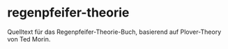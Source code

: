 # regenpfeifer-theorie
Quelltext für das Regenpfeifer-Theorie-Buch, basierend auf Plover-Theory von Ted Morin. 
